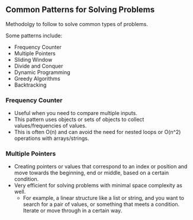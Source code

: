 ## Common Patterns for Solving Problems
Methodolgy to follow to solve common types of problems.

Some patterns include:
* Frequency Counter
* Multiple Pointers
* Sliding Window
* Divide and Conquer
* Dynamic Programming
* Greedy Algorithms
* Backtracking

### Frequency Counter
* Useful when you need to compare multiple inputs.
* This pattern uses objects or sets of objects to collect values/frequencies of values.
* This is often O(n) and can avoid the need for nested loops or O(n^2) operations with arrays/strings.

### Multiple Pointers
* Creating pointers or values that correspond to an index or position and move towards the beginning, end or middle, based on a certain condition.
* Very efficient for solving problems with minimal space complexity as well. 
    * For example, a linear structure like a list or string, and you want to search for a pair of values, or something that meets a condition. Iterate or move through in a certain way. 